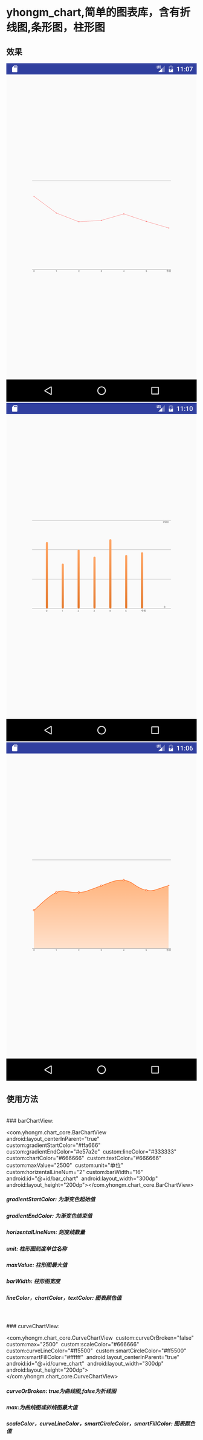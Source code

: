  # yhongm_chart,简单的图表库，含有折线图,条形图，柱形图
 
 ## 效果
 
<img src="/preview/Screenshot_1491750474.png">
<img src="/preview/Screenshot_1491750643.png">
<img src="/preview/Screenshot_1491750379.png">

 ## 使用方法
 
</br>
 ###  barChartView:

<com.yhongm.chart_core.BarChartView     android:layout_centerInParent="true"     custom:gradientStartColor="#ffa666"     custom:gradientEndColor="#e57a2e"     custom:lineColor="#333333"     custom:chartColor="#666666"     custom:textColor="#666666"     custom:maxValue="2500"     custom:unit="单位"     custom:horizentalLineNum="2"
    custom:barWidth="16"     android:id="@+id/bar_chart"     android:layout_width="300dp"     android:layout_height="200dp"></com.yhongm.chart_core.BarChartView>
	
 ##### gradientStartColor: 为渐变色起始值
 ##### gradientEndColor: 为渐变色结束值
 ##### horizentalLineNum: 刻度线数量
 ##### unit: 柱形图刻度单位名称
 ##### maxValue: 柱形图最大值
 ##### barWidth: 柱形图宽度
 ##### lineColor，chartColor，textColor: 图表颜色值
	
</br>
</br>
 ###  curveChartView:

<com.yhongm.chart_core.CurveChartView     custom:curveOrBroken="false"     custom:max="2500"     custom:scaleColor="#666666"     custom:curveLineColor="#ff5500"     custom:smartCircleColor="#ff5500"     custom:smartFillColor="#ffffff"     android:layout_centerInParent="true"     android:id="@+id/curve_chart"     android:layout_width="300dp"     android:layout_height="200dp"> </com.yhongm.chart_core.CurveChartView>
 
  ##### curveOrBroken: true为曲线图,false为折线图
  ##### max:为曲线图或折线图最大值
  ##### scaleColor，curveLineColor，smartCircleColor，smartFillColor: 图表颜色值


